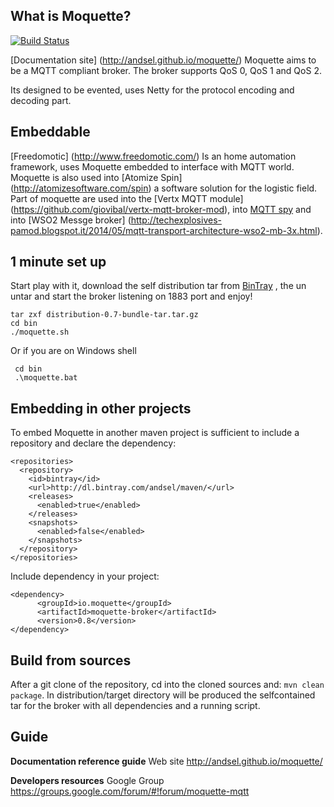 
## What is Moquette?

[![Build Status](https://api.travis-ci.org/andsel/moquette.svg?branch=master)](https://travis-ci.org/andsel/moquette)

[Documentation site] (http://andsel.github.io/moquette/)
Moquette aims to be a MQTT compliant broker. The broker supports QoS 0, QoS 1 and QoS 2.

Its designed to be evented, uses Netty for the protocol encoding and decoding part.
 
## Embeddable

[Freedomotic] (http://www.freedomotic.com/) Is an home automation framework, uses Moquette embedded to interface with MQTT world.
Moquette is also used into [Atomize Spin] (http://atomizesoftware.com/spin) a software solution for the logistic field.
Part of moquette are used into the [Vertx MQTT module] (https://github.com/giovibal/vertx-mqtt-broker-mod), into [MQTT spy](http://kamilfb.github.io/mqtt-spy/)
and into [WSO2 Messge broker] (http://techexplosives-pamod.blogspot.it/2014/05/mqtt-transport-architecture-wso2-mb-3x.html).

## 1 minute set up
Start play with it, download the self distribution tar from [BinTray](http://dl.bintray.com/andsel/generic/distribution-0.7-bundle-tar.tar.gz) ,
the un untar and start the broker listening on 1883 port and enjoy! 
```
tar zxf distribution-0.7-bundle-tar.tar.gz
cd bin
./moquette.sh
```

Or if you are on Windows shell
```
 cd bin
 .\moquette.bat
 ```

## Embedding in other projects
To embed Moquette in another maven project is sufficient to include a repository and declare the dependency: 

```
<repositories>
  <repository>
    <id>bintray</id>
    <url>http://dl.bintray.com/andsel/maven/</url>
    <releases>
      <enabled>true</enabled>
    </releases>
    <snapshots>
      <enabled>false</enabled>
    </snapshots>
  </repository>
</repositories>
```

Include dependency in your project: 

```
<dependency>
      <groupId>io.moquette</groupId>
      <artifactId>moquette-broker</artifactId>
      <version>0.8</version>
</dependency>
```

## Build from sources

After a git clone of the repository, cd into the cloned sources and: `mvn clean package`. 
In distribution/target directory will be produced the selfcontained tar for the broker with all dependencies and a running script. 


## Guide

 **Documentation reference guide**
   Web site http://andsel.github.io/moquette/

 **Developers resources**
   Google Group https://groups.google.com/forum/#!forum/moquette-mqtt
  
